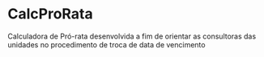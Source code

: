 # CalcProRata
Calculadora de Pró-rata desenvolvida a fim de orientar as consultoras das unidades no procedimento de troca de data de vencimento
